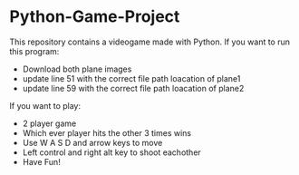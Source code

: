 # Python-Game-Project

This repository contains a videogame made with Python. 
If you want to run this program:
  - Download both plane images
  - update line 51 with the correct file path loacation of plane1
  - update line 59 with the correct file path loacation of plane2

If you want to play:
  - 2 player game
  - Which ever player hits the other 3 times wins
  - Use W A S D and arrow keys to move
  - Left control and right alt key to shoot eachother
  - Have Fun!

